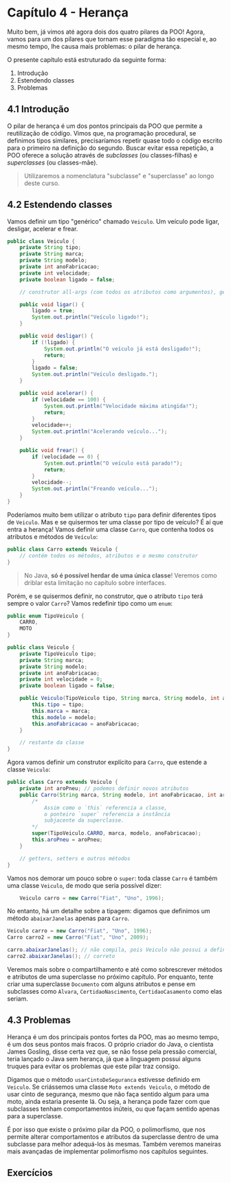 # Capítulo 4 - Herança

Muito bem, já vimos até agora dois dos quatro pilares da POO! Agora, vamos para um dos pilares que tornam esse paradigma tão especial e, ao mesmo tempo, lhe causa mais problemas: o pilar de herança.

O presente capítulo está estruturado da seguinte forma:

1. Introdução
2. Estendendo classes
3. Problemas

## 4.1 Introdução

O pilar de herança é um dos pontos principais da POO que permite a reutilização de código. Vimos que, na programação procedural, se definimos tipos similares, precisaríamos repetir quase todo o código escrito para o primeiro na definição do segundo. Buscar evitar essa repetição, a POO oferece a solução através de *subclasses* (ou classes-filhas) e *superclasses* (ou classes-mãe).

> Utilizaremos a nomenclatura "subclasse" e "superclasse" ao longo deste curso.

## 4.2 Estendendo classes

Vamos definir um tipo "genérico" chamado `Veiculo`. Um veículo pode ligar, desligar, acelerar e frear.

```java
public class Veiculo {
    private String tipo;
    private String marca;
    private String modelo;
    private int anoFabricacao;
    private int velocidade;
    private boolean ligado = false;

    // construtor all-args (com todos os atributos como argumentos), getters e setters...

    public void ligar() {
        ligado = true;
        System.out.println("Veículo ligado!");
    }

    public void desligar() {
        if (!ligado) {
            System.out.println("O veículo já está desligado!");
            return;
        }
        ligado = false;
        System.out.println("Veículo desligado.");
    }

    public void acelerar() {
        if (velocidade == 100) {
            System.out.println("Velocidade máxima atingida!");
            return;
        }
        velocidade++;
        System.out.println("Acelerando veículo...");
    }

    public void frear() {
        if (velocidade == 0) {
            System.out.println("O veículo está parado!");
            return;
        }
        velocidade--;
        System.out.println("Freando veículo...");
    }
}
```

Poderíamos muito bem utilizar o atributo `tipo` para definir diferentes tipos de `Veiculo`. Mas e se quisermos ter uma classe por tipo de veículo? É aí que entra a herança! Vamos definir uma classe `Carro`, que contenha todos os atributos e métodos de `Veículo`:

```java
public class Carro extends Veiculo {
    // contém todos os métodos, atributos e o mesmo construtor
}
```

> No Java, **só é possível herdar de uma única classe**! Veremos como driblar esta limitação no capítulo sobre interfaces.

Porém, e se quisermos definir, no construtor, que o atributo `tipo` terá sempre o valor `Carro`? Vamos redefinir tipo como um `enum`:

```java
public enum TipoVeiculo {
    CARRO,
    MOTO
}

public class Veiculo {
    private TipoVeiculo tipo;
    private String marca;
    private String modelo;
    private int anoFabricacao;
    private int velocidade = 0;
    private boolean ligado = false;

    public Veiculo(TipoVeiculo tipo, String marca, String modelo, int anoFabricacao) {
        this.tipo = tipo;
        this.marca = marca;
        this.modelo = modelo;
        this.anoFabricacao = anoFabricacao;
    }

    // restante da classe
}
```

Agora vamos definir um construtor explícito para `Carro`, que estende a classe `Veiculo`:

```java
public class Carro extends Veiculo {
    private int aroPneu; // podemos definir novos atributos
    public Carro(String marca, String modelo, int anoFabricacao, int aroPneu) {
        /*
            Assim como o `this` referencia a classe,
            o ponteiro `super` referencia a instância
            subjacente da superclasse.
        */
        super(TipoVeiculo.CARRO, marca, modelo, anoFabricacao);
        this.aroPneu = aroPneu;
    }

    // getters, setters e outros métodos
}
```

Vamos nos demorar um pouco sobre o `super`: toda classe `Carro` é também uma classe `Veiculo`, de modo que seria possível dizer:

```java
    Veiculo carro = new Carro("Fiat", "Uno", 1996);
```

No entanto, há um detalhe sobre a tipagem: digamos que definimos um método `abaixarJanelas` apenas para `Carro`.

```java
Veiculo carro = new Carro("Fiat", "Uno", 1996);
Carro carro2 = new Carro("Fiat", "Uno", 2009);

carro.abaixarJanelas(); // não compila, pois Veiculo não possui a definição do método
carro2.abaixarJanelas(); // correto
```

Veremos mais sobre o compartilhamento e até como sobrescrever métodos e atributos de uma superclasse no próximo capítulo. Por enquanto, tente criar uma superclasse `Documento` com alguns atributos e pense em subclasses como `Alvara`, `CertidaoNascimento`, `CertidaoCasamento` como elas seriam.

## 4.3 Problemas

Herança é um dos principais pontos fortes da POO, mas ao mesmo tempo, é um dos seus pontos mais fracos. O próprio criador do Java, o cientista James Gosling, disse certa vez que, se não fosse pela pressão comercial, teria lançado o Java sem herança, já que a linguagem possui alguns truques para evitar os problemas que este pilar traz consigo.

Digamos que o método `usarCintoDeSeguranca` estivesse definido em `Veiculo`. Se criássemos uma classe `Moto extends Veiculo`, o método de usar cinto de segurança, mesmo que não faça sentido algum para uma moto, ainda estaria presente lá. Ou seja, a herança pode fazer com que subclasses tenham comportamentos inúteis, ou que façam sentido apenas para a superclasse.

É por isso que existe o próximo pilar da POO, o polimorfismo, que nos permite alterar comportamentos e atributos da superclasse dentro de uma subclasse para melhor adequá-los às mesmas. Também veremos maneiras mais avançadas de implementar polimorfismo nos capítulos seguintes.

## Exercícios